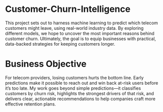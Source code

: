 # Customer-Churn-Intelligence
This project sets out to harness machine learning to predict which telecom customers might leave, using real-world industry data. By exploring different models, we hope to uncover the most important reasons behind customer churn. Ultimately, the goal is to equip businesses with practical, data-backed strategies for keeping customers longer.

# Business Objective
For telecom providers, losing customers hurts the bottom line. Early predictions make it possible to reach out and win back at-risk users before it’s too late. My work goes beyond simple predictions—it classifies customers by churn risk, highlights the strongest drivers of that risk, and delivers clear, actionable recommendations to help companies craft more effective retention plans.

